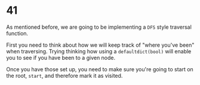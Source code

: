 # 41

As mentioned before, we are going to be implementing a `DFS` style traversal function.

First you need to think about how we will keep track of "where you've been" when traversing. Trying thinking how using a `defaultdict(bool)` will enable you to see if you have been to a given node.

Once you have those set up, you need to make sure you're going to start on the root, `start`, and therefore mark it as visited.

